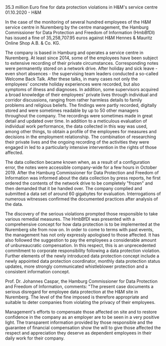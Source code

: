 35.3 million Euro fine for data protection violations in H&M's service centre
01.10.2020 - H&M

In the case of the monitoring of several hundred employees of the H&M service centre in Nuremberg by the centre management, the Hamburg Commissioner for Data Protection and Freedom of Information (HmbBfDI) has issued a fine of 35,258,707.95 euros against H&M Hennes & Mauritz Online Shop A.B. & Co. KG.

The company is based in Hamburg and operates a service centre in Nuremberg. At least since 2014, some of the employees have been subject to extensive recording of their private circumstances. Corresponding notes were permanently stored on a network drive. After holiday and sick leave - even short absences - the supervising team leaders conducted a so-called Welcome Back Talk. After these talks, in many cases not only the employees' concrete holiday experiences were recorded, but also symptoms of illness and diagnoses. In addition, some supervisors acquired a broad knowledge of their employees' private lives through individual and corridor discussions, ranging from rather harmless details to family problems and religious beliefs. The findings were partly recorded, digitally stored and were sometimes readable by up to 50 other managers throughout the company. The recordings were sometimes made in great detail and updated over time. In addition to a meticulous evaluation of individual work performance, the data collected in this way was used, among other things, to obtain a profile of the employees for measures and decisions in the employment relationship. The combination of researching their private lives and the ongoing recording of the activities they were engaged in led to a particularly intensive intervention in the rights of those affected.

The data collection became known when, as a result of a configuration error, the notes were accessible company-wide for a few hours in October 2019. After the Hamburg Commissioner for Data Protection and Freedom of Information was informed about the data collection by press reports, he first ordered the contents of the network drive to be completely "frozen" and then demanded that it be handed over. The company complied and submitted a data set of around 60 gigabytes for evaluation. Interrogations of numerous witnesses confirmed the documented practices after analysis of the data.

The discovery of the serious violations prompted those responsible to take various remedial measures. The HmbBfDI was presented with a comprehensive concept for how data protection is to be implemented at the Nuremberg site from now on. In order to come to terms with past events, the management has not only expressly apologised to those affected. It has also followed the suggestion to pay the employees a considerable amount of unbureaucratic compensation. In this respect, this is an unprecedented commitment to corporate responsibility following a data protection violation. Further elements of the newly introduced data protection concept include a newly appointed data protection coordinator, monthly data protection status updates, more strongly communicated whistleblower protection and a consistent information concept.

Prof. Dr. Johannes Caspar, the Hamburg Commissioner for Data Protection and Freedom of Information, comments: "The present case documents a serious disregard for employee data protection at the H&M site in Nuremberg. The level of the fine imposed is therefore appropriate and suitable to deter companies from violating the privacy of their employees.

Management's efforts to compensate those affected on site and to restore confidence in the company as an employer are to be seen in a very positive light. The transparent information provided by those responsible and the guarantee of financial compensation show the will to give those affected the respect and appreciation they deserve as dependent employees in their daily work for their company.
